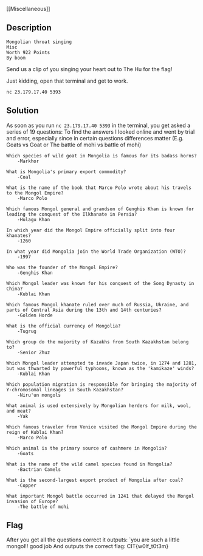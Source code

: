 [[Miscellaneous]]
## Description
```
Mongolian throat singing
Misc
Worth 922 Points
By boom

```

Send us a clip of you singing your heart out to The Hu for the flag!

Just kidding, open that terminal and get to work.

`nc 23.179.17.40 5393`

## Solution

As soon as you run `nc 23.179.17.40 5393` in the terminal, you get asked a series of 19 questions:
To find the answers I looked online and went by trial and error, especially since in certain questions differences matter (E.g. Goats vs Goat or The battle of mohi vs battle of mohi)
```
Which species of wild goat in Mongolia is famous for its badass horns?
	-Markhor
	
What is Mongolia's primary export commodity?
	-Coal
	
What is the name of the book that Marco Polo wrote about his travels to the Mongol Empire?
	-Marco Polo
	
Which famous Mongol general and grandson of Genghis Khan is known for leading the conquest of the Ilkhanate in Persia?
	-Hulagu Khan

In which year did the Mongol Empire officially split into four khanates?
	-1260

In what year did Mongolia join the World Trade Organization (WTO)?
	-1997

Who was the founder of the Mongol Empire?
	-Genghis Khan

Which Mongol leader was known for his conquest of the Song Dynasty in China?
	-Kublai Khan

Which famous Mongol khanate ruled over much of Russia, Ukraine, and parts of Central Asia during the 13th and 14th centuries?
	-Golden Horde

What is the official currency of Mongolia?
	-Tugrug

Which group do the majority of Kazakhs from South Kazakhstan belong to?
	-Senior Zhuz

Which Mongol leader attempted to invade Japan twice, in 1274 and 1281, but was thwarted by powerful typhoons, known as the 'kamikaze' winds?
	-Kublai Khan

Which population migration is responsible for bringing the majority of Y-chromosomal lineages in South Kazakhstan?
	-Niru'un mongols

What animal is used extensively by Mongolian herders for milk, wool, and meat?
	-Yak

Which famous traveler from Venice visited the Mongol Empire during the reign of Kublai Khan?
	-Marco Polo

Which animal is the primary source of cashmere in Mongolia?
	-Goats

What is the name of the wild camel species found in Mongolia?
	-Bactrian Camels
	
What is the second-largest export product of Mongolia after coal?
	-Copper

What important Mongol battle occurred in 1241 that delayed the Mongol invasion of Europe?
	-The battle of mohi	
```

## Flag

After you get all the questions correct it outputs:
`you are such a little mongol!! good job
And outputs the correct flag:
CIT{w0lf_t0t3m}